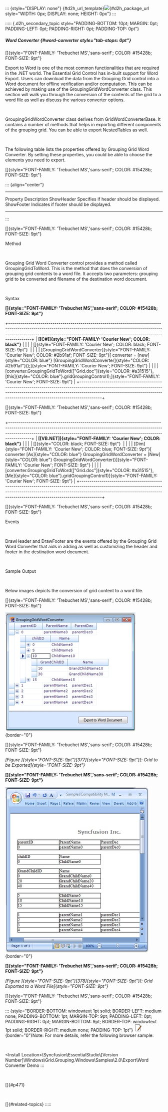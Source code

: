 ::: {style="DISPLAY: none"}
[](ms-xhelp:///?Id=d2h_url_template){#d2h_url_template}![](!package_url!){#d2h_package_url style="WIDTH: 0px; DISPLAY: none; HEIGHT: 0px"}
:::

::::: {.d2h_secondary_topic style="PADDING-BOTTOM: 10pt; MARGIN: 0pt; PADDING-LEFT: 0pt; PADDING-RIGHT: 0pt; PADDING-TOP: 0pt"}
##### Word Converter {#word-converter style="tab-stops: 0pt"}

[]{style="FONT-FAMILY: 'Trebuchet MS','sans-serif'; COLOR: #15428b; FONT-SIZE: 9pt"} 

Export to Word is one of the most common functionalities that are required in the .NET world. The Essential Grid Control has in-built support for Word Export. Users can download the data from the Grouping Grid control into a Word document for offline verification and/or computation. This can be achieved by making use of the GroupingGridWordConverter class. This section will walk you through the conversion of the contents of the grid to a word file as well as discuss the various converter options.

 

GroupingGridWordConverter class derives from GridWordConverterBase. It contains a number of methods that helps in exporting different components of the grouping grid. You can be able to export NestedTables as well.

 

The following table lists the properties offered by Grouping Grid Word Converter. By setting these properties, you could be able to choose the elements you need to export.

[]{style="FONT-FAMILY: 'Trebuchet MS','sans-serif'; COLOR: #15428b; FONT-SIZE: 9pt"} 

::: {align="center"}
  ------------ ------------------------------------------
  Property     Description
  ShowHeader   Specifies if header should be displayed.
  ShowFooter   Indicates if footer should be displayed.
  ------------ ------------------------------------------
:::

[]{style="FONT-FAMILY: 'Trebuchet MS','sans-serif'; COLOR: #15428b; FONT-SIZE: 9pt"} 

Method

 

Grouping Grid Word Converter control provides a method called GroupingGridToWord. This is the method that does the conversion of grouping grid contents to a word file. It accepts two parameters: grouping grid to be converted and filename of the destination word document.

 

Syntax

**[]{style="FONT-FAMILY: 'Trebuchet MS','sans-serif'; COLOR: #15428b; FONT-SIZE: 9pt"}** 

+-----------------------------------------------------------------------------------------------------------------------------------------------------------------------------------------------------------------------------------------------------+
| **[\[C#\]]{style="FONT-FAMILY: 'Courier New'; COLOR: black"}**                                                                                                                                                                                      |
|                                                                                                                                                                                                                                                     |
| []{style="FONT-FAMILY: 'Courier New'; COLOR: black; FONT-SIZE: 9pt"}                                                                                                                                                                                |
|                                                                                                                                                                                                                                                     |
| [GroupingGridWordConverter]{style="FONT-FAMILY: 'Courier New'; COLOR: #2b91af; FONT-SIZE: 9pt"}[ converter = [new]{style="COLOR: blue"} [GroupingGridWordConverter]{style="COLOR: #2b91af"}();]{style="FONT-FAMILY: 'Courier New'; FONT-SIZE: 9pt"} |
|                                                                                                                                                                                                                                                     |
| [converter.GroupingGridToWord([\"Grid.doc\"]{style="COLOR: #a31515"}, [this]{style="COLOR: blue"}.gridGroupingControl1);]{style="FONT-FAMILY: 'Courier New'; FONT-SIZE: 9pt"}                                                                       |
+-----------------------------------------------------------------------------------------------------------------------------------------------------------------------------------------------------------------------------------------------------+

[]{style="FONT-FAMILY: 'Trebuchet MS','sans-serif'; COLOR: #15428b; FONT-SIZE: 9pt"} 

+-----------------------------------------------------------------------------------------------------------------------------------------------------------------------------------------------------------------------------------------------------+
| **[\[VB.NET\]]{style="FONT-FAMILY: 'Courier New'; COLOR: black"}**                                                                                                                                                                                  |
|                                                                                                                                                                                                                                                     |
| []{style="COLOR: black; FONT-SIZE: 9pt"}                                                                                                                                                                                                            |
|                                                                                                                                                                                                                                                     |
| [Dim]{style="FONT-FAMILY: 'Courier New'; COLOR: blue; FONT-SIZE: 9pt"}[ converter [As]{style="COLOR: blue"} GroupingGridWordConverter = [New]{style="COLOR: blue"} GroupingGridWordConverter()]{style="FONT-FAMILY: 'Courier New'; FONT-SIZE: 9pt"} |
|                                                                                                                                                                                                                                                     |
| [converter.GroupingGridToWord([\"Grid.doc\"]{style="COLOR: #a31515"}, [Me]{style="COLOR: blue"}.gridGroupingControl1)]{style="FONT-FAMILY: 'Courier New'; FONT-SIZE: 9pt"}                                                                          |
+-----------------------------------------------------------------------------------------------------------------------------------------------------------------------------------------------------------------------------------------------------+

[]{style="FONT-FAMILY: 'Trebuchet MS','sans-serif'; COLOR: #15428b; FONT-SIZE: 9pt"} 

Events

 

DrawHeader and DrawFooter are the events offered by the Grouping Grid Word Converter that aids in adding as well as customizing the header and footer in the destination word document.

 

Sample Output

 

Below images depicts the conversion of grid content to a word file.

[]{style="FONT-FAMILY: 'Trebuchet MS','sans-serif'; COLOR: #15428b; FONT-SIZE: 9pt"} 

![](ImagesExt/image91_436.jpg){border="0"}

[]{style="FONT-FAMILY: 'Trebuchet MS','sans-serif'; COLOR: #15428b; FONT-SIZE: 9pt"} 

*[Figure ]{style="FONT-SIZE: 9pt"}[377]{style="FONT-SIZE: 9pt"}[: Grid to be Exported]{style="FONT-SIZE: 9pt"}*

**[]{style="FONT-FAMILY: 'Trebuchet MS','sans-serif'; COLOR: #15428b; FONT-SIZE: 9pt"}** 

![](ImagesExt/image91_437.jpg){border="0"}

**[]{style="FONT-FAMILY: 'Trebuchet MS','sans-serif'; COLOR: #15428b; FONT-SIZE: 9pt"}** 

*[Figure ]{style="FONT-SIZE: 9pt"}[378]{style="FONT-SIZE: 9pt"}[: Grid Exported to a Word File]{style="FONT-SIZE: 9pt"}*

[]{style="FONT-FAMILY: 'Trebuchet MS','sans-serif'; COLOR: #15428b; FONT-SIZE: 9pt"} 

::: {style="BORDER-BOTTOM: windowtext 1pt solid; BORDER-LEFT: medium none; PADDING-BOTTOM: 1pt; MARGIN-TOP: 9pt; PADDING-LEFT: 0pt; PADDING-RIGHT: 0pt; MARGIN-BOTTOM: 9pt; BORDER-TOP: windowtext 1pt solid; BORDER-RIGHT: medium none; PADDING-TOP: 1pt"}
![](ImagesExt/image91_1.jpg){border="0"}Note: For more details, refer the following browser sample:

 

\<Install Location\>\\Syncfusion\\EssentialStudio\\\[Version Number\]\\Windows\\Grid.Grouping.Windows\\Samples\\2.0\\Export\\Word Converter Demo
:::

 

[]{#p471} 

 

[]{#related-topics}
:::::

